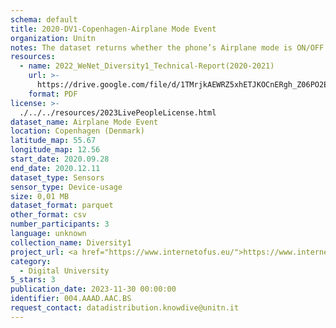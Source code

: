 ```yaml
---
schema: default
title: 2020-DV1-Copenhagen-Airplane Mode Event
organization: Unitn
notes: The dataset returns whether the phone’s Airplane mode is ON/OFF. It is part of Wenet Diversity 1 data collection, which contains data about the everyday life activities of students coming from 8 different universities located in China, Denmark, India, Italy, Mexico, Mongolia, Paraguay and UK. The data were collected via questionnaires, data coming from 27 smartphone sensors associated to thousand self-reported annotations over a period of 4 weeks.
resources:
  - name: 2022_WeNet_Diversity1_Technical-Report(2020-2021)
    url: >-
      https://drive.google.com/file/d/1TMrjkAEWRZ5xhETJKOCnERgh_Z06PO2E/view?usp=drive_link
    format: PDF
license: >-
  ./../../resources/2023LivePeopleLicense.html
dataset_name: Airplane Mode Event
location: Copenhagen (Denmark)
latitude_map: 55.67
longitude_map: 12.56
start_date: 2020.09.28
end_date: 2020.12.11
dataset_type: Sensors
sensor_type: Device-usage
size: 0,01 MB
dataset_format: parquet
other_format: csv
number_participants: 3
language: unknown
collection_name: Diversity1
project_url: <a href="https://www.internetofus.eu/">https://www.internetofus.eu/</a>
category:
  - Digital University
5_stars: 3
publication_date: 2023-11-30 00:00:00
identifier: 004.AAAD.AAC.BS
request_contact: datadistribution.knowdive@unitn.it
---
```

